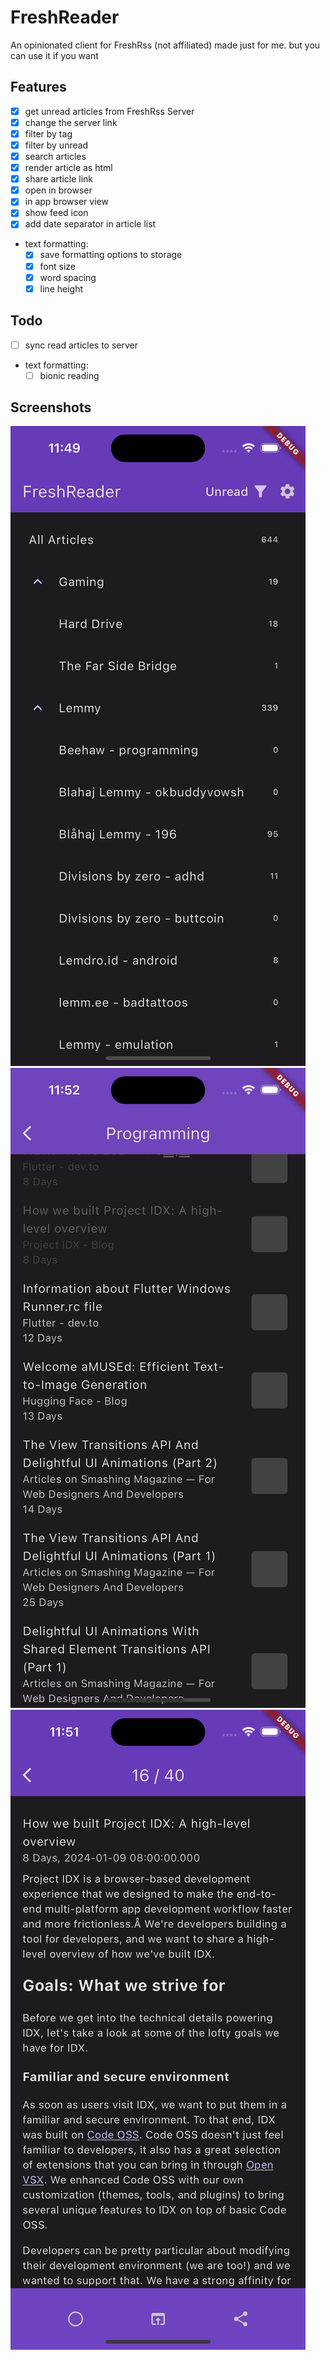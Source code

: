 # FreshReader

An opinionated client for FreshRss (not affiliated) made just for me. but you can use it if you want

## Features
- [x] get unread articles from FreshRss Server
- [x] change the server link
- [x] filter by tag
- [x] filter by unread
- [X] search articles
- [x] render article as html
- [x] share article link
- [x] open in browser
- [x] in app browser view
- [x] show feed icon
- [x] add date separator in article list
- text formatting:
    - [x] save formatting options to storage
    - [x] font size
    - [x] word spacing
    - [x] line height

## Todo
- [ ] sync read articles to server
- text formatting:
    - [ ] bionic reading

## Screenshots
![Alt text](SimulatorHome.png)
![Alt text](SimulatorList.png)
![Alt text](SimulatorArticle.png)